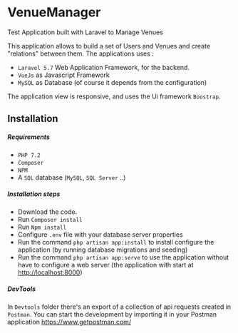 # VenueManager
Test Application built with Laravel to Manage Venues

This application allows to build a set of Users and Venues and create "relations" between them.
The applications uses :
- `Laravel 5.7` Web Application Framework, for the backend.
- `VueJs` as Javascript Framework
- `MySQL` as Database (of course it depends from the configuration)

The application view is responsive, and uses the Ui framework `Boostrap`.

## Installation 

##### Requirements

- `PHP 7.2`
- `Composer`
- `NPM`
-  A `SQL` database (`MySQL`, `SQL Server` ..)

##### Installation steps

- Download the code.
- Run `Composer install`
- Run `Npm install`
- Configure `.env` file with your database server properties
- Run the command `php artisan app:install` to install configure the application (by running database migrations and seeding)
- Run the command `php artisan app:serve` to use the application without have to configure a web server (the application with start at <http://localhost:8000>)

##### DevTools
In `Devtools` folder there's an export of a collection of api requests created in `Postman`.
You can start the development by importing it in your Postman application <https://www.getpostman.com/>
